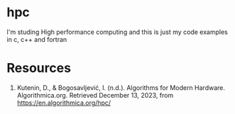 # hpc
I'm studing High performance computing and this is just my code examples in c, c++ and fortran

# Resources
1. Kutenin, D., & Bogosavljević, I. (n.d.). Algorithms for Modern Hardware. Algorithmica.org. Retrieved December 13, 2023, from https://en.algorithmica.org/hpc/
